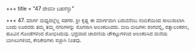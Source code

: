 +++
title = "47 ದೇವನೀ ಬಹನೆನ್ದು"

+++
47. ಮಾರ್ಗ ಮಧ್ಯದಲ್ಲೆಲ್ಲ ಸಡಗರ. ಶ್ರೀ ಕೃಷ್ಣ ಈ ಮಾರ್ಗವಾಗಿ ಬರುವನೆಂಬ ನಂಬಿಕೆಯಿಂದ ಸಾಲುಸಾಲಾಗಿ ಬಂದು ಊರವರು ತಮ್ಮ ತಮ್ಮ ನಗರಿಗಳನ್ನು ಸೊಗಸಾಗಿ ಅಲಂಕರಿಸಿದರು. ಬೀದಿ ಬೀದಿಗಳು ರಂಗವಲ್ಲಿ, ರತ್ನಾಲಂಕರಣ, ಹೂವಿನ ಗೊಂಡೆಗಳಿಂದ ಶೋಭಿಸಿದುವು. ಭದ್ರವಾದ ಚಾವಣಿಯ ಚೌಕಟ್ಟುಗಳಿಂದ ಅಲಂಕರಿಸಿದ ಮನೆಯ ಬಾಗಿಲುಗಳಿಂದ, ಕೇರಿಕೇರಿಗಳು ಸಜ್ಜಾಗಿ ನಿಂತವು.